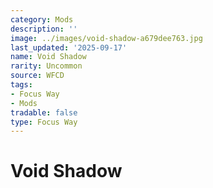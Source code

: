 ```yaml
---
category: Mods
description: ''
image: ../images/void-shadow-a679dee763.jpg
last_updated: '2025-09-17'
name: Void Shadow
rarity: Uncommon
source: WFCD
tags:
- Focus Way
- Mods
tradable: false
type: Focus Way
---
```


# Void Shadow

